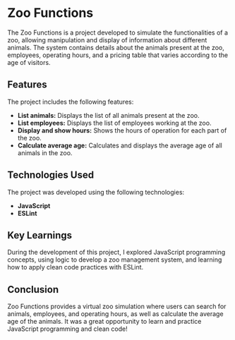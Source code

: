 # Zoo Functions

The Zoo Functions is a project developed to simulate the functionalities of a zoo, allowing manipulation and display of information about different animals. The system contains details about the animals present at the zoo, employees, operating hours, and a pricing table that varies according to the age of visitors.

## Features

The project includes the following features:

- **List animals:** Displays the list of all animals present at the zoo.
- **List employees:** Displays the list of employees working at the zoo.
- **Display and show hours:** Shows the hours of operation for each part of the zoo.
- **Calculate average age:** Calculates and displays the average age of all animals in the zoo.

## Technologies Used

The project was developed using the following technologies:

- **JavaScript**
- **ESLint**

## Key Learnings

During the development of this project, I explored JavaScript programming concepts, using logic to develop a zoo management system, and learning how to apply clean code practices with ESLint.

## Conclusion

Zoo Functions provides a virtual zoo simulation where users can search for animals, employees, and operating hours, as well as calculate the average age of the animals. It was a great opportunity to learn and practice JavaScript programming and clean code!
